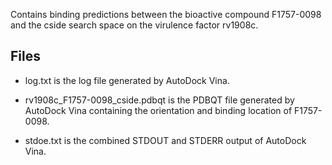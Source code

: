 Contains binding predictions between the bioactive compound F1757-0098 and the cside search space on the virulence factor rv1908c.

## Files

- log.txt is the log file generated by AutoDock Vina.

- rv1908c_F1757-0098_cside.pdbqt is the PDBQT file generated by AutoDock Vina containing the orientation and binding location of F1757-0098.

- stdoe.txt is the combined STDOUT and STDERR output of AutoDock Vina.

